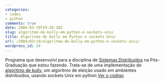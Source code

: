 ```yaml
---
categories:
- codes
- python
comments: true
date: 2004-03-19T19:26:10Z
slug: algoritmo-de-bully-em-python-e-sockets-unix
title: Algoritmo de bully em Python e sockets Unix
url: /2004/03/19/algoritmo-de-bully-em-python-e-sockets-unix/
wordpress_id: 24
---
```


Programa que desenvolvi para a disciplina de [Sistemas Distribuídos](http://www.unoescsmo.edu.br/poscomp/primeira.php?cont=sis_distribuidos) na Pós-Graduação que estou fazendo.
Trata-se de uma implementação do [algoritmo de bully](http://www.inf.pucrs.br/~fldotti/sod/AD-Eleicao.PDF), um algoritmo de eleição usado em ambientes distribuídos, usando sockets Unix em python
[Ver o código](/codes/bully.py)
